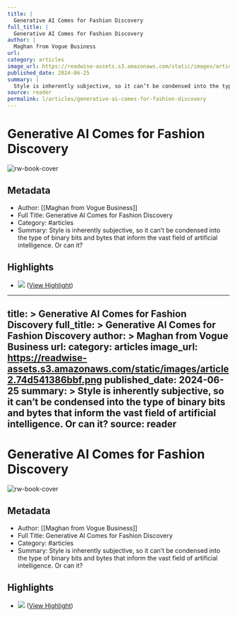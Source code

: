 ```yaml
---
title: |
  Generative AI Comes for Fashion Discovery
full_title: |
  Generative AI Comes for Fashion Discovery
author: |
  Maghan from Vogue Business
url: 
category: articles
image_url: https://readwise-assets.s3.amazonaws.com/static/images/article2.74d541386bbf.png
published_date: 2024-06-25
summary: |
  Style is inherently subjective, so it can’t be condensed into the type of binary bits and bytes that inform the vast field of artificial intelligence. Or can it?
source: reader
permalink: l/articles/generative-ai-comes-for-fashion-discovery
---
```

# Generative AI Comes for Fashion Discovery

![rw-book-cover](https://readwise-assets.s3.amazonaws.com/static/images/article2.74d541386bbf.png)

## Metadata
- Author: [[Maghan from Vogue Business]]
- Full Title: Generative AI Comes for Fashion Discovery
- Category: #articles
- Summary: Style is inherently subjective, so it can’t be condensed into the type of binary bits and bytes that inform the vast field of artificial intelligence. Or can it?

## Highlights
- ![](https://media.sailthru.com/composer/images/sailthru-prod-67n/Headshots-Maghan_1.png) ([View Highlight](https://read.readwise.io/read/01j18qfqhpv23m8758tbpph2dp))


---
title: >
  Generative AI Comes for Fashion Discovery
full_title: >
  Generative AI Comes for Fashion Discovery
author: >
  Maghan from Vogue Business
url: 
category: articles
image_url: https://readwise-assets.s3.amazonaws.com/static/images/article2.74d541386bbf.png
published_date: 2024-06-25
summary: >
  Style is inherently subjective, so it can’t be condensed into the type of binary bits and bytes that inform the vast field of artificial intelligence. Or can it?
source: reader
---
# Generative AI Comes for Fashion Discovery

![rw-book-cover](https://readwise-assets.s3.amazonaws.com/static/images/article2.74d541386bbf.png)

## Metadata
- Author: [[Maghan from Vogue Business]]
- Full Title: Generative AI Comes for Fashion Discovery
- Category: #articles
- Summary: Style is inherently subjective, so it can’t be condensed into the type of binary bits and bytes that inform the vast field of artificial intelligence. Or can it?

## Highlights
- ![](https://media.sailthru.com/composer/images/sailthru-prod-67n/Headshots-Maghan_1.png) ([View Highlight](https://read.readwise.io/read/01j18qfqhpv23m8758tbpph2dp))


